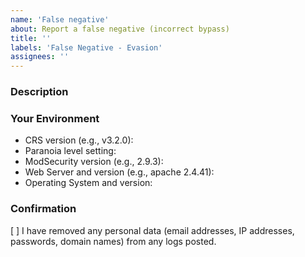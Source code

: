 ```yaml
---
name: 'False negative'
about: Report a false negative (incorrect bypass)
title: ''
labels: 'False Negative - Evasion'
assignees: ''
---
```


<!-- For help and support please go to Stack Exchange: -->
<!-- https://security.stackexchange.com/questions/tagged/owasp-crs -->

### Description

<!-- Please provide the payload you are sending. For complex payloads -->
<!-- with headers, please include a curl command. -->
<!-- Include any relevant CVEs or research links. -->
<!-- If the bypass works in paranoia level 4, please consider sending -->
<!-- us an email instead. See -->
<!-- https://github.com/SpiderLabs/owasp-modsecurity-crs/security/policy -->
<!-- for details. -->

### Your Environment

<!-- Include as many relevant details about the environment you -->
<!-- experienced the bug in: -->

* CRS version (e.g., v3.2.0):
* Paranoia level setting:
* ModSecurity version (e.g., 2.9.3):
* Web Server and version (e.g., apache 2.4.41):
* Operating System and version:

### Confirmation

[ ] I have removed any personal data (email addresses, IP addresses,
    passwords, domain names) from any logs posted.

